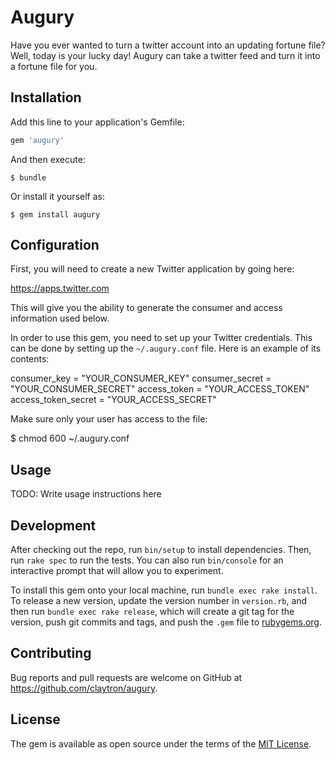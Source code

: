 # Augury

Have you ever wanted to turn a twitter account into an updating fortune file?
Well, today is your lucky day!
Augury can take a twitter feed and turn it into a fortune file for you.

## Installation

Add this line to your application's Gemfile:

```ruby
gem 'augury'
```

And then execute:

    $ bundle

Or install it yourself as:

    $ gem install augury

## Configuration

First, you will need to create a new Twitter application by going here:

https://apps.twitter.com

This will give you the ability to generate the consumer and access information used below.

In order to use this gem, you need to set up your Twitter credentials.
This can be done by setting up the `~/.augury.conf` file.
Here is an example of its contents:

  consumer_key = "YOUR_CONSUMER_KEY"
  consumer_secret = "YOUR_CONSUMER_SECRET"
  access_token = "YOUR_ACCESS_TOKEN"
  access_token_secret = "YOUR_ACCESS_SECRET"

Make sure only your user has access to the file:

  $ chmod 600 ~/.augury.conf

## Usage

TODO: Write usage instructions here

## Development

After checking out the repo, run `bin/setup` to install dependencies.
Then, run `rake spec` to run the tests.
You can also run `bin/console` for an interactive prompt that will allow you to experiment.

To install this gem onto your local machine, run `bundle exec rake install`.
To release a new version, update the version number in `version.rb`,
and then run `bundle exec rake release`,
which will create a git tag for the version,
push git commits and tags, and push the `.gem` file to [rubygems.org](https://rubygems.org).

## Contributing

Bug reports and pull requests are welcome on GitHub at https://github.com/claytron/augury.

## License

The gem is available as open source under the terms of the [MIT License](http://opensource.org/licenses/MIT).
